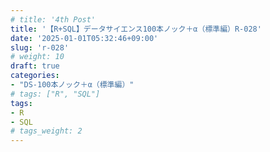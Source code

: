 ```yaml
---
# title: '4th Post'
title: '【R+SQL】データサイエンス100本ノック＋α（標準編）R-028'
date: '2025-01-01T05:32:46+09:00'
slug: 'r-028'
# weight: 10
draft: true
categories: 
- "DS-100本ノック＋α（標準編）"
# tags: ["R", "SQL"]
tags: 
- R
- SQL
# tags_weight: 2
---
```

